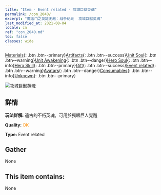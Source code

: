 ```yaml
---
title: "Item - Event related - 攻城巨獸英魂"
permalink: /con_2040/
excerpt: "魔法门之英雄无敌：战争纪元  攻城巨獸英魂"
last_modified_at: 2021-08-04
locale: cn
ref: "con_2040.md"
toc: false
classes: wide
---
```

 [Materials](/ItemsCN/){: .btn .btn--primary}[Artifacts](/ItemsCN/Artifacts/){: .btn .btn--success}[Unit Soul](/ItemsCN/UnitSoul/){: .btn .btn--warning}[Unit Awakening](/ItemsCN/UnitAwakening/){: .btn .btn--danger}[Hero Soul](/ItemsCN/HeroSoul/){: .btn .btn--info}[Hero Skill](/ItemsCN/HeroSkill/){: .btn .btn--primary}[Gift](/ItemsCN/Gift/){: .btn .btn--success}[Event related](/ItemsCN/Events/){: .btn .btn--warning}[Avatars](/ItemsCN/Avatars/){: .btn .btn--danger}[Consumables](/ItemsCN/Consumables/){: .btn .btn--info}[Unknown](/ItemsCN/Unknown/){: .btn .btn--primary}

 ![攻城巨獸英魂](/images/t/juexing_406.jpg)

## 詳情
 **玩法詳解:** 遠古的不朽英魂，可用於獨眼巨人覺醒

 **Quality:** <span style="color: #FF8C00">OK</span>

 **Type:** Event related

## Gather

  None

## This item contains:

  None

